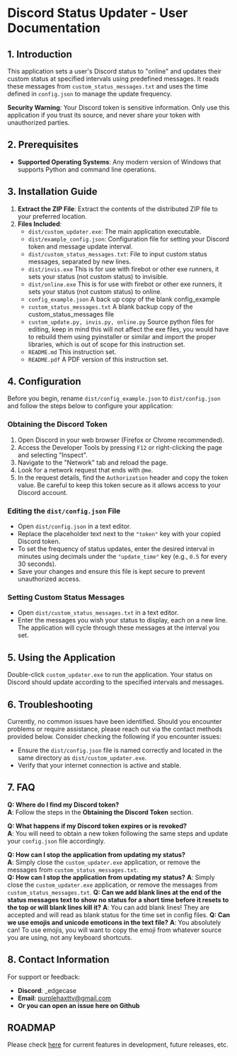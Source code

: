 # Discord Status Updater - User Documentation

## 1. Introduction

This application sets a user's Discord status to "online" and updates their custom status at specified intervals using predefined messages. It reads these messages from `custom_status_messages.txt` and uses the time defined in `config.json` to manage the update frequency.

**Security Warning**: Your Discord token is sensitive information. Only use this application if you trust its source, and never share your token with unauthorized parties.

## 2. Prerequisites

- **Supported Operating Systems**: Any modern version of Windows that supports Python and command line operations.

## 3. Installation Guide

1. **Extract the ZIP File**: Extract the contents of the distributed ZIP file to your preferred location.
2. **Files Included**:
   - `dist/custom_updater.exe`: The main application executable.
   - `dist/example_config.json`: Configuration file for setting your Discord 
     token and message update interval.
   - `dist/custom_status_messages.txt`: File to input custom status messages, 
     separated by new lines.
   - `dist/invis.exe` This is for use with firebot or other exe runners, it 
     sets your status (not custom status) to invisible. 
   - `dist/online.exe` This is for use with firebot or other exe runners, 
     it sets your status (not custom status) to online.
   - `config_example.json` A back up copy of the blank config_example
   - `custom_status_messages.txt` A blank backup copy of the 
     custom_status_messages file
   - `custom_update.py, invis.py, online.py` Source python files for 
     editing, keep in mind this will not affect the exe files, you would 
     have to rebuild them using pyinstaller or similar and import the 
     proper libraries, which is out of scope for this instruction set. 
   - `README.md` This instruction set.
   - `README.pdf` A PDF version of this instruction set.

## 4. Configuration

Before you begin, rename `dist/config_example.json` to `dist/config.json` and 
follow the 
steps below to configure your application:

### Obtaining the Discord Token

1. Open Discord in your web browser (Firefox or Chrome recommended).
2. Access the Developer Tools by pressing `F12` or right-clicking the page and selecting "Inspect".
3. Navigate to the "Network" tab and reload the page.
4. Look for a network request that ends with `@me`.
5. In the request details, find the `Authorization` header and copy the token value. Be careful to keep this token secure as it allows access to your Discord account.

### Editing the `dist/config.json` File

- Open `dist/config.json` in a text editor.
- Replace the placeholder text next to the `"token"` key with your copied Discord token.
- To set the frequency of status updates, enter the desired interval in minutes using decimals under the `"update_time"` key (e.g., `0.5` for every 30 seconds).
- Save your changes and ensure this file is kept secure to prevent unauthorized access.

### Setting Custom Status Messages

- Open `dist/custom_status_messages.txt` in a text editor.
- Enter the messages you wish your status to display, each on a new line. The application will cycle through these messages at the interval you set.

## 5. Using the Application

Double-click `custom_updater.exe` to run the application. Your status on Discord should update according to the specified intervals and messages.

## 6. Troubleshooting

Currently, no common issues have been identified. Should you encounter problems or require assistance, please reach out via the contact methods provided below. Consider checking the following if you encounter issues:

- Ensure the `dist/config.json` file is named correctly and located in the 
  same directory as `dist/custom_updater.exe`.
- Verify that your internet connection is active and stable.

## 7. FAQ

**Q: Where do I find my Discord token?**  
**A**: Follow the steps in the **Obtaining the Discord Token** section.  

**Q: What happens if my Discord token expires or is revoked?**  
**A**: You will need to obtain a new token following the same steps and 
update your `config.json` file accordingly.  

**Q: How can I stop the application from updating my status?**  
**A**: Simply close the `custom_updater.exe` application, or remove the 
messages from `custom_status_messages.txt`.    
**Q: How can I stop the application from updating my status?**
**A**: Simply close the `custom_updater.exe` application, or remove the messages from `custom_status_messages.txt`.
**Q: Can we add blank lines at the end of the status messages text to show 
no status for a short time before it resets to the top or will blank lines 
kill it?**
**A**: You can add blank lines! They are accepted and will read as blank 
status for the time set in config files.
**Q: Can we use emojis and unicode emoticons in the text file?**
**A**: You absolutely can! To use emojis, you will want to copy the emoji 
from whatever source you are using, not any keyboard shortcuts.  
## 8. Contact Information

For support or feedback:
- **Discord**: _edgecase
- **Email**: [purplehaxttv@gmail.com](mailto:purplehaxttv@gmail.com)
- **Or you can open an issue here on Github** 
## ROADMAP
Please check [here](https://github.com/edgecases-PurpleHax/discord_updater/tree/develop) for current features 
in development, future releases, etc. 